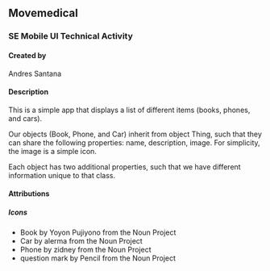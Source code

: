 ## Movemedical

### SE Mobile UI Technical Activity

#### Created by
Andres Santana

#### Description

This is a simple app that displays a list of different items (books, phones, and cars).

Our objects (Book, Phone, and Car) inherit from object Thing, such that they can share the following properties: name, description, image. For simplicity, the image is a simple icon.

Each object has two additional properties, such that we have different information unique to that class.

#### Attributions
##### Icons

- Book by Yoyon Pujiyono from the Noun Project
- Car by alerma from the Noun Project
- Phone by zidney from the Noun Project
- question mark by Pencil from the Noun Project



